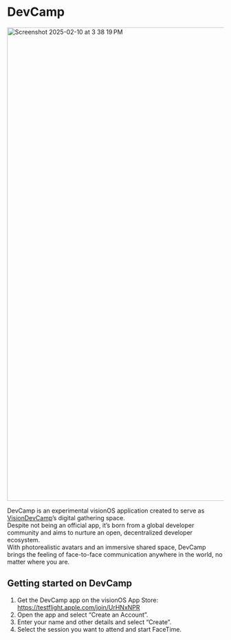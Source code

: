 # DevCamp

<img width="1101" alt="Screenshot 2025-02-10 at 3 38 19 PM" src="https://github.com/user-attachments/assets/8800bad0-640e-4c69-ba07-d2c0a0c1ed0a" />


DevCamp is an experimental visionOS application created to serve as [VisionDevCamp](https://www.vdctokyo.org/en)’s digital gathering space.\
Despite not being an official app, it’s born from a global developer community and aims to nurture an open, decentralized developer ecosystem.\
With photorealistic avatars and an immersive shared space, DevCamp brings the feeling of face-to-face communication anywhere in the world, no matter where you are.

## Getting started on DevCamp
1. Get the DevCamp app on the visionOS App Store: https://testflight.apple.com/join/UrHNxNPR
2. Open the app and select “Create an Account”.
3. Enter your name and other details and select “Create”.
4. Select the session you want to attend and start FaceTime.
